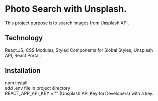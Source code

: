 # Photo Search with Unsplash.

This project purpose is to search images from Unsplash API.

## Technology
React.JS, CSS Modules, Styled Components for Global Styles, Unsplash API, React Portal.

## Installation
npm install <br />
add .env file in project directory <br /> REACT_APP_API_KEY = "" (Unsplash API Key for Developers) with a key.


